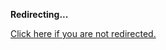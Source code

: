 <!DOCTYPE html>
<html>
<head>
<title>Redirecting...</title>
<link rel="canonical" href="http://home.jle0.com:4111/entry/a-dead-end-arrowized-dataflow-parallelism-interface-attempt.md"/>
<meta http-equiv="content-type" content="text/html; charset=utf-8" />
<meta http-equiv="refresh" content="0; url=#{destination_path}" />
</head>
<body>
  <p><strong>Redirecting...</strong></p>
  <p><a href='http://home.jle0.com:4111/entry/a-dead-end-arrowized-dataflow-parallelism-interface-attempt.md'>Click here if you are not redirected.</a></p>
  <script>
    document.location.href = "http://home.jle0.com:4111/entry/a-dead-end-arrowized-dataflow-parallelism-interface-attempt.md";
  </script>
</body>
</html>
